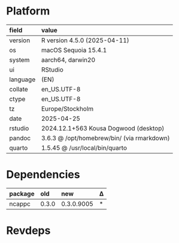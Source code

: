 # Platform

|field    |value                                      |
|:--------|:------------------------------------------|
|version  |R version 4.5.0 (2025-04-11)               |
|os       |macOS Sequoia 15.4.1                       |
|system   |aarch64, darwin20                          |
|ui       |RStudio                                    |
|language |(EN)                                       |
|collate  |en_US.UTF-8                                |
|ctype    |en_US.UTF-8                                |
|tz       |Europe/Stockholm                           |
|date     |2025-04-25                                 |
|rstudio  |2024.12.1+563 Kousa Dogwood (desktop)      |
|pandoc   |3.6.3 @ /opt/homebrew/bin/ (via rmarkdown) |
|quarto   |1.5.45 @ /usr/local/bin/quarto             |

# Dependencies

|package |old   |new        |Δ  |
|:-------|:-----|:----------|:--|
|ncappc  |0.3.0 |0.3.0.9005 |*  |

# Revdeps

